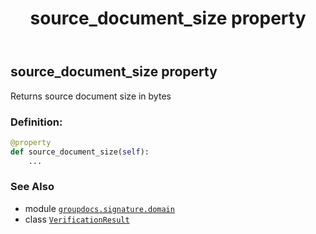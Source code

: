 ﻿---
title: source_document_size property
second_title: GroupDocs.Signature for Python via .NET API References
description: 
type: docs
url: /python-net/groupdocs.signature.domain/verificationresult/source_document_size/
is_root: false
weight: 70
---

## source_document_size property


Returns source document size in bytes
### Definition:
```python
@property
def source_document_size(self):
    ...
```

### See Also
* module [`groupdocs.signature.domain`](../../)
* class [`VerificationResult`](/signature/python-net/groupdocs.signature.domain/verificationresult)
